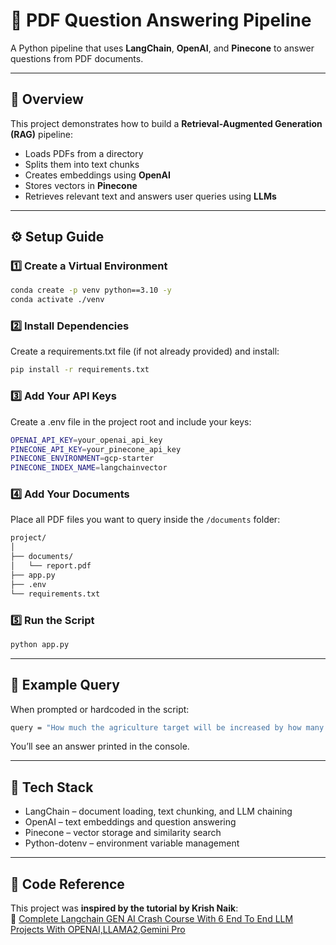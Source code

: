 # 📘 PDF Question Answering Pipeline

A Python pipeline that uses **LangChain**, **OpenAI**, and **Pinecone** to answer questions from PDF documents.

---

## 🚀 Overview
This project demonstrates how to build a **Retrieval-Augmented Generation (RAG)** pipeline:
- Loads PDFs from a directory  
- Splits them into text chunks  
- Creates embeddings using **OpenAI**  
- Stores vectors in **Pinecone**  
- Retrieves relevant text and answers user queries using **LLMs**

---

## ⚙️ Setup Guide

### 1️⃣ Create a Virtual Environment
```bash
conda create -p venv python==3.10 -y
conda activate ./venv
```


### 2️⃣ Install Dependencies
Create a requirements.txt file (if not already provided) and install:
```bash
pip install -r requirements.txt
```


### 3️⃣ Add Your API Keys
Create a .env file in the project root and include your keys:
```bash
OPENAI_API_KEY=your_openai_api_key
PINECONE_API_KEY=your_pinecone_api_key
PINECONE_ENVIRONMENT=gcp-starter
PINECONE_INDEX_NAME=langchainvector
```


### 4️⃣ Add Your Documents
Place all PDF files you want to query inside the ```/documents``` folder:
```bash
project/
│
├── documents/
│   └── report.pdf
├── app.py
├── .env
└── requirements.txt
```


### 5️⃣ Run the Script
```bash
python app.py
```

---

## 💬 Example Query
When prompted or hardcoded in the script:
```bash
query = "How much the agriculture target will be increased by how many srore?"
```

You’ll see an answer printed in the console.

---

## 🧠 Tech Stack
- LangChain – document loading, text chunking, and LLM chaining
- OpenAI – text embeddings and question answering
- Pinecone – vector storage and similarity search
- Python-dotenv – environment variable management

---

## 🎥 Code Reference
This project was **inspired by the tutorial by Krish Naik**:  
🔗 [Complete Langchain GEN AI Crash Course With 6 End To End LLM Projects With OPENAI,LLAMA2,Gemini Pro](https://www.youtube.com/watch?v=aWKrL4z5H6w&t=8263s)
